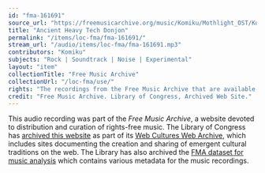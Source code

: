 ```yaml
---
id: "fma-161691"
source_url: "https://freemusicarchive.org/music/Komiku/Mothlight_OST/Komiku_-_Mothlight_OST_-_19_Ancient_Heavy_Tech_Donjon"
title: "Ancient Heavy Tech Donjon"
permalink: "/items/loc-fma/fma-161691/"
stream_url: "/audio/items/loc-fma/fma-161691.mp3"
contributors: "Komiku"
subjects: "Rock | Soundtrack | Noise | Experimental"
layout: "item"
collectionTitle: "Free Music Archive"
collectionUrl: "/loc-fma/use/"
rights: "The recordings from the Free Music Archive that are available on Citizen DJ have a CC0 1.0 Universal License (Public Domain Dedication) which means you can copy, modify, distribute and perform the work, even for commercial purposes, all without asking permission."
credit: "Free Music Archive. Library of Congress, Archived Web Site."
---
```


This audio recording was part of the _Free Music Archive_, a website devoted to distribution and curation of rights-free music. The Library of Congress has [archived this website](https://www.loc.gov/item/lcwaN0026492/) as part of its [Web Cultures Web Archive](https://www.loc.gov/collections/web-cultures-web-archive/about-this-collection/), which includes sites documenting the creation and sharing of emergent cultural traditions on the web. The Library has also archived the [FMA dataset for music analysis](https://catalog.loc.gov/vwebv/search?searchCode=LCCN&searchArg=2018655052&searchType=1&permalink=y) which contains various metadata for the music recordings.